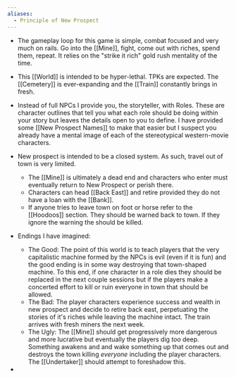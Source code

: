```yaml
---
aliases:
  - Principle of New Prospect
---
```

- The gameplay loop for this game is simple, combat focused and very much on rails. Go into the [[Mine]], fight, come out with riches, spend them, repeat. It relies on the "strike it rich" gold rush mentality of the time.
- This [[World]] is intended to be hyper-lethal. TPKs are expected. The [[Cemetery]] is ever-expanding and the [[Train]] constantly brings in fresh.
- Instead of full NPCs I provide you, the storyteller, with Roles. These are character outlines that tell you what each role should be doing within your story but leaves the details open to you to define. I have provided some [[New Prospect Names]] to make that easier but I suspect you already have a mental image of each of the stereotypical western-movie characters.
- New prospect is intended to be a closed system. As such, travel out of town is very limited.
	- The [[Mine]] is ultimately a dead end and characters who enter must eventually return to New Prospect or perish there.
	- Characters can head [[Back East]] and retire provided they do not have a loan with the [[Bank]].
	- If anyone tries to leave town on foot or horse refer to the [[Hoodoos]] section. They should be warned back to town. If they ignore the warning the should be killed.
- Endings I have imagined:
	- The Good: The point of this world is to teach players that the very capitalistic machine formed by the NPCs is evil (even if it is fun) and the good ending is in some way destroying that town-shaped machine. To this end, if one character in a role dies they should be replaced in the next couple sessions but if the players make a concerted effort to kill or ruin everyone in town that should be allowed.
	- The Bad: The player characters experience success and wealth in new prospect and decide to retire back east, perpetuating the stories of it's riches while leaving the machine intact. The train arrives with fresh miners the next week.
	- The Ugly: The [[Mine]] should get progressively more dangerous and more lucrative but eventually the players dig *too* deep. Something awakens and  and wake something up that comes out and destroys the town killing *everyone* including the player characters. The [[Undertaker]] should attempt to foreshadow this.


















- 